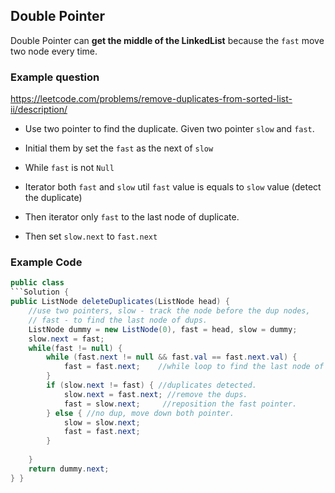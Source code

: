 ## Double Pointer
Double Pointer can **get the middle of the LinkedList** because the `fast` move two node every time.

### Example question
https://leetcode.com/problems/remove-duplicates-from-sorted-list-ii/description/

* Use two pointer to find the duplicate. Given two pointer `slow` and `fast`.

* Initial them by set the `fast` as the next of `slow`

* While `fast` is not `Null`

* Iterator both `fast` and `slow` util `fast` value is equals to `slow` value (detect the duplicate)

* Then iterator only `fast` to the last node of duplicate.

* Then set `slow.next` to `fast.next`



### Example Code
```java
public class 
```Solution {
public ListNode deleteDuplicates(ListNode head) {
	//use two pointers, slow - track the node before the dup nodes, 
	// fast - to find the last node of dups.
    ListNode dummy = new ListNode(0), fast = head, slow = dummy;
    slow.next = fast;
    while(fast != null) {
    	while (fast.next != null && fast.val == fast.next.val) {
     		fast = fast.next;    //while loop to find the last node of the dups.
    	}
    	if (slow.next != fast) { //duplicates detected.
    		slow.next = fast.next; //remove the dups.
    		fast = slow.next;     //reposition the fast pointer.
    	} else { //no dup, move down both pointer.
    		slow = slow.next;
    		fast = fast.next;
    	}
    	
    }
    return dummy.next;
} }
```
